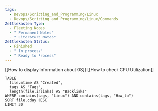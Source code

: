 ```yaml
---
tags:
  - Devops/Scripting_and_Programming/Linux
  - Devops/Scripting_and_Programming/Linux/Commands
Zettlekasten Type:
  - Fleeting Notes
  - " Permanent Notes"
  - " Literature Notes"
Zettlekasten Status:
  - Finished
  - " In process"
  - " Ready to Process"
---
```


[[How to display Information about OS]]
[[How to check CPU Utilization]]

```dataview
TABLE 
  file.mtime AS "Created", 
  tags AS "Tags", 
  length(file.inlinks) AS "Backlinks"
WHERE contains(tags, "Linux") AND contains(tags, "How_to")
SORT file.cday DESC
LIMIT 30
```
